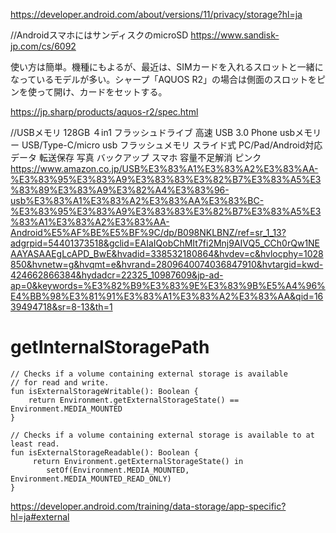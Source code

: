 https://developer.android.com/about/versions/11/privacy/storage?hl=ja

//AndroidスマホにはサンディスクのmicroSD
https://www.sandisk-jp.com/cs/6092

使い方は簡単。機種にもよるが、最近は、SIMカードを入れるスロットと一緒になっているモデルが多い。シャープ「AQUOS R2」の場合は側面のスロットをピンを使って開け、カードをセットする。

https://jp.sharp/products/aquos-r2/spec.html

//USBメモリ 128GB ４in1 フラッシュドライブ 高速 USB 3.0 Phone usbメモリー USB/Type-C/micro usb フラッシュメモリ スライド式 PC/Pad/Android対応 データ 転送保存 写真 バックアップ スマホ 容量不足解消 ピンク
https://www.amazon.co.jp/USB%E3%83%A1%E3%83%A2%E3%83%AA-%E3%83%95%E3%83%A9%E3%83%83%E3%82%B7%E3%83%A5%E3%83%89%E3%83%A9%E3%82%A4%E3%83%96-usb%E3%83%A1%E3%83%A2%E3%83%AA%E3%83%BC-%E3%83%95%E3%83%A9%E3%83%83%E3%82%B7%E3%83%A5%E3%83%A1%E3%83%A2%E3%83%AA-Android%E5%AF%BE%E5%BF%9C/dp/B098NKLBNZ/ref=sr_1_13?adgrpid=54401373518&gclid=EAIaIQobChMIt7fi2Mnj9AIVQ5_CCh0rQw1NEAAYASAAEgLcAPD_BwE&hvadid=338532180864&hvdev=c&hvlocphy=1028850&hvnetw=g&hvqmt=e&hvrand=2809640074036847910&hvtargid=kwd-424662866384&hydadcr=22325_10987609&jp-ad-ap=0&keywords=%E3%82%B9%E3%83%9E%E3%83%9B%E5%A4%96%E4%BB%98%E3%81%91%E3%83%A1%E3%83%A2%E3%83%AA&qid=1639494718&sr=8-13&th=1

# getInternalStoragePath
```kolin
// Checks if a volume containing external storage is available
// for read and write.
fun isExternalStorageWritable(): Boolean {
    return Environment.getExternalStorageState() == Environment.MEDIA_MOUNTED
}

// Checks if a volume containing external storage is available to at least read.
fun isExternalStorageReadable(): Boolean {
     return Environment.getExternalStorageState() in
        setOf(Environment.MEDIA_MOUNTED, Environment.MEDIA_MOUNTED_READ_ONLY)
}
```
https://developer.android.com/training/data-storage/app-specific?hl=ja#external
